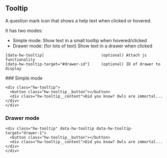 ## Tooltip

A question mark icon that shows a help text when clicked or hovered.

It has two modes:

- Simple mode: Show text in a small tooltip when hovered/clicked
- Drawer mode: (for lots of text) Show text in a drawer when clicked

```code
[data-hw-tooltip]                         (optional) Attach js functionality
[data-hw-tooltip-target="#drawer-id"]     (optional) ID of drawer to display
```

### Simple mode

```html|span-4,plain,light
<div class="hw-tooltip">
  <button class="hw-tooltip__button"></button>
  <div class="hw-tooltip__content">Did you know? Owls are immortal...</div>
</div>
```

### Drawer mode

```html|span-4,plain,light
<div class="hw-tooltip" data-hw-tooltip data-hw-tooltip-target="drawer-1">
  <button class="hw-tooltip__button"></button>
  <div class="hw-tooltip__content">Did you know? Owls are immortal...</div>
</div>
```
